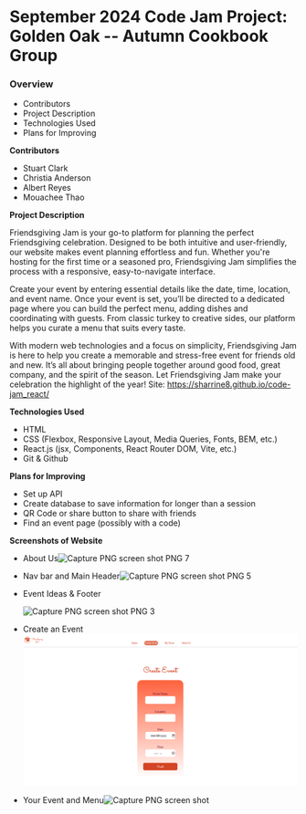 # September 2024 Code Jam Project: Golden Oak -- Autumn Cookbook Group

### Overview

- Contributors
- Project Description
- Technologies Used
- Plans for Improving

**Contributors**

- Stuart Clark
- Christia Anderson
- Albert Reyes
- Mouachee Thao

**Project Description**

Friendsgiving Jam is your go-to platform for planning the perfect Friendsgiving celebration. Designed to be both intuitive and user-friendly, our website makes event planning effortless and fun. Whether you're hosting for the first time or a seasoned pro, Friendsgiving Jam simplifies the process with a responsive, easy-to-navigate interface.

Create your event by entering essential details like the date, time, location, and event name. Once your event is set, you’ll be directed to a dedicated page where you can build the perfect menu, adding dishes and coordinating with guests. From classic turkey to creative sides, our platform helps you curate a menu that suits every taste.

With modern web technologies and a focus on simplicity, Friendsgiving Jam is here to help you create a memorable and stress-free event for friends old and new. It’s all about bringing people together around good food, great company, and the spirit of the season. Let Friendsgiving Jam make your celebration the highlight of the year!
Site: https://sharrine8.github.io/code-jam_react/

**Technologies Used**

- HTML
- CSS (Flexbox, Responsive Layout, Media Queries, Fonts, BEM, etc.)
- React.js (jsx, Components, React Router DOM, Vite, etc.)
- Git & Github

**Plans for Improving**

- Set up API
- Create database to save information for longer than a session
- QR Code or share button to share with friends
- Find an event page (possibly with a code)

**Screenshots of Website**

- About Us![Capture PNG screen shot PNG 7](https://github.com/user-attachments/assets/05d55fa1-8d86-4a16-b3c2-3cadadf299ba)

- Nav bar and Main Header![Capture PNG screen shot PNG 5](https://github.com/user-attachments/assets/7eae93ce-af06-4b71-8df0-b652535c36d5)

- Event Ideas & Footer

  ![Capture PNG screen shot PNG 3](https://github.com/sharrine8/code-jam_react/assets/README/event-ideas-footer.png)

- Create an Event![Picture of page](https://github.com/Sharrine8/code-jam_react/blob/main/src/assets/README/create-event.png)

- Your Event and Menu![Capture PNG screen shot](https://github.com/user-attachments/assets/5ae3751e-77ae-4875-90b7-9343e3dbec57)
